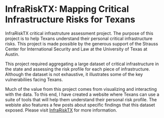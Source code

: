 # InfraRiskTX: Mapping Critical Infrastructure Risks for Texans
 InfraRiskTX critical infrastruture assessment project. The purpose of this project is to help Texans understand their personal critical infrastructure risks. This project is made possible by the generous support of the Strauss Center for International Security and Law at the University of Texas at Austin. 
 
 This project required aggregating a large dataset of critical infrastructure in the state and assessing the risk profile for each piece of infrastructure. Although the dataset is not exhaustive, it illustrates some of the key vulnerabiliies facing Texans.

 Much of the value from this project comes from visualizing and interacting with the data. To this end, I have created a website where Texans can use a suite of tools that will help them understand their personal risk profile. The webiste also features a few posts about specific findings that this dataset exposed. Please visit [InfraRiskTX](https://www.infrarisktx.org) for more information.

